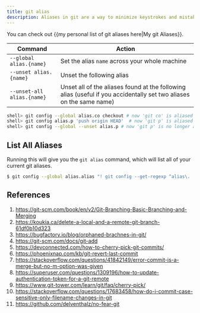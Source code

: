 ```yaml
---
title: git alias
description: Aliases in git are a way to minimize keystrokes and mistakes when using complex commands.
---
```


You can check out {{my personal list of git aliases here|My git Aliases}}.

Command | Action
--- | ---
`--global alias.{name}` | Set the alias `name` across your whole machine
`--unset alias.{name}` | Unset the following alias
`--unset-all alias.{name}` | Unset all of the aliases found at the following alias (useful if you accidentally set two aliases on the same name)

```bash
shell> git config --global alias.co checkout # now 'git co' is aliased to 'git checkout'
shell> git config alias.p 'push origin HEAD'  # now 'git p' is aliased to 'git push origin HEAD' ONLY for current project
shell> git config --global --unset alias.p # now 'git p' is no longer aliased
```

## List All Aliases

Running this will give you the `git alias` command, which will list all of your current git aliases.

```bash
$ git config --global alias.alias "! git config --get-regexp ^alias\. | sed -e s/^alias\.// -e s/\ /\ =\ /"
```

## References

1. https://git-scm.com/book/en/v2/Git-Branching-Basic-Branching-and-Merging
2. https://koukia.ca/delete-a-local-and-a-remote-git-branch-61df0b10d323
5. https://bugfactory.io/blog/orphaned-brachnes-in-git/
4. https://git-scm.com/docs/git-add
5. https://devconnected.com/how-to-cherry-pick-git-commits/
6. https://phoenixnap.com/kb/git-revert-last-commit
7. https://stackoverflow.com/questions/41842149/error-commit-is-a-merge-but-no-m-option-was-given
8. https://superuser.com/questions/1309196/how-to-update-authentication-token-for-a-git-remote
9. https://www.git-tower.com/learn/git/faq/cherry-pick/
10. https://stackoverflow.com/questions/17683458/how-do-i-commit-case-sensitive-only-filename-changes-in-git
11. https://github.com/delventhalz/no-fear-git

[manually edit hunk]: https://rietta.com/blog/git-patch-manual-split/
[stashing]: https://www.freecodecamp.org/news/git-stash-explained/
